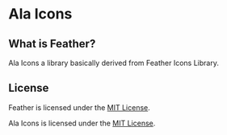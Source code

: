 # Ala Icons

## What is Feather?

Ala Icons a library basically derived from Feather Icons Library.

## License

Feather is licensed under the [MIT License](https://github.com/colebemis/feather/blob/master/LICENSE).

Ala Icons is licensed under the [MIT License](https://github.com/alaturkatravel/ala-icons/blob/master/LICENSE).
